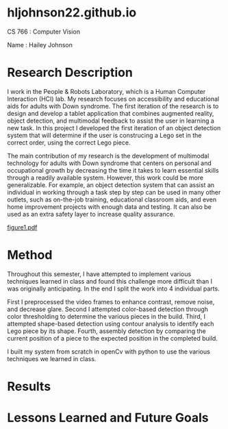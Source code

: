 # hljohnson22.github.io
CS 766 : Computer Vision

Name : Hailey Johnson

# Research Description
I work in the People & Robots Laboratory, which is a Human Computer Interaction (HCI) lab. My research focuses on accessibility and educational aids for adults with Down syndrome. The first iteration of the research is to design and develop a tablet application that combines augmented reality, object detection, and multimodal feedback to assist the user in learning a new task. In this project I developed the first iteration of an object detection system that will determine if the user is construcing a Lego set in the correct order, using the correct Lego piece.

The main contribution of my research is the development of multimodal technology for adults with Down syndrome that centers on personal and occupational growth by decreasing the time it takes to learn essential skills through a readily available system. However, this work could be
more generalizable. For example, an object detection system that can assist an individual in working through a task step by step can be used in many other outlets, such as on-the-job training, educational classroom aids, and even home improvement projects with enough data and testing. It can also be used as an extra safety layer to increase quality assurance.

[figure1.pdf](https://github.com/hljohnson22/hljohnson22.github.io/files/11401113/figure1.pdf)

# Method

Throughout this semester, I have attempted to implement various techniques learned in class and found this challenge more difficult than I was originally anticipating. In the end I split the work into 4 individual parts. 

First I preprocessed the video frames to enhance contrast, remove noise, and decrease glare.
Second I attempted color-based detection through color thresholding to determine the various pieces in the build. 
Third, I attempted shape-based detection using contour analysis to identify each Lego piece by its shape. 
Fourth, assembly detection by comparing the current position of a piece to the expected position in the completed build.

I built my system from scratch in openCv with python to use the various techniques we learned in class.

# Results



# Lessons Learned and Future Goals
